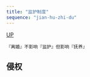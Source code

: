 ```yaml
---
title: "监护制度"
sequence: "jian-hu-zhi-du"
---
```


[UP](/law/civil-law-index.html)


```text
『离婚』不影响『监护』但影响『抚养』
```

## 侵权
